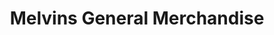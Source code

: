 ---
title: "Melvins General Merchandise"
url: /harrells/melvins-general-merchandise/
shop: convenience
---